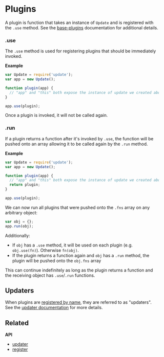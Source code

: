 # Plugins

A plugin is function that takes an instance of `Update` and is registered with the `.use` method. See the [base-plugins](https://github.com/node-base/base-plugins) documentation for additional details.

### .use

The `.use` method is used for registering plugins that should be immediately invoked.

**Example**

```js
var Update = require('update');
var app = new Update();

function plugin(app) {
  // "app" and "this" both expose the instance of update we created above
}

app.use(plugin);
```

Once a plugin is invoked, it will not be called again.

### .run

If a plugin returns a function after it's invoked by `.use`, the function will be pushed onto an array allowing it to be called again by the `.run` method.

**Example**

```js
var Update = require('update');
var app = new Update();

function plugin(app) {
  // "app" and "this" both expose the instance of update we created above
  return plugin;
}

app.use(plugin);
```

We can now run all plugins that were pushed onto the `.fns` array on any arbitrary object:

```js
var obj = {};
app.run(obj);
```

Additionally:

* If `obj` has a `.use` method, it will be used on each plugin (e.g. `obj.use(fn)`). Otherwise `fn(obj)`.
* If the plugin returns a function again and `obj` has a `.run` method, the plugin will be pushed onto the `obj.fns` array

This can continue indefinitely as long as the plugin returns a function and the receiving object has `.use`/`.run` functions.

## Updaters

When plugins are [registered by name](docs/updaters.md), they are referred to as "updaters". See the [updater documentation](docs/updaters.md) for more details.

## Related

**API**

* [updater](api/updater.md)
* [register](api/register.md)
